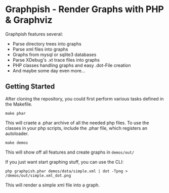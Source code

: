 Graphpish - Render Graphs with PHP & Graphviz
=============================================

Graphpish features several:

- Parse directory trees into graphs
- Parse xml files into graphs
- Graphs from mysql or sqlite3 databases
- Parse XDebug's .xt trace files into graphs
- PHP classes handling graphs and easy .dot-File creation
- And maybe some day even more...

Getting Started
---------------

After cloning the repository, you could first perform various tasks defined in the Makefile. 

	make phar

This will craete a .phar archive of all the needed php files. To use the classes in your php scripts, include the .phar file, which registers an autoloader. 

	make demos

This will show off all features and create graphs in `demos/out/`

If you just want start graphing stuff, you can use the CLI:

	php graphpish.phar demos/data/simple.xml | dot -Tpng > /demos/out/simple.xml_dot.png

This will render a simple xml file into a graph. 
